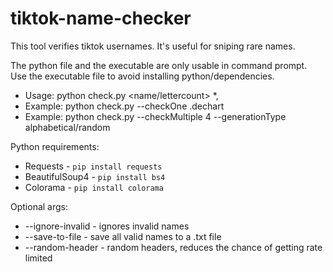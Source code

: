 # tiktok-name-checker
This tool verifies tiktok usernames. It's useful for sniping rare names. 

The python file and the executable are only usable in command prompt.
Use the executable file to avoid installing python/dependencies.

- Usage: python check.py <method> <name/lettercount> *, <optional args>
- Example: python check.py --checkOne .dechart
- Example: python check.py --checkMultiple 4 --generationType alphabetical/random

Python requirements:
  - Requests - ``pip install requests``
  - BeautifulSoup4 - ``pip install bs4``
  - Colorama - ``pip install colorama``

Optional args:
   - --ignore-invalid - ignores invalid names
   - --save-to-file - save all valid names to a .txt file
   - --random-header - random headers, reduces the chance of getting rate limited
